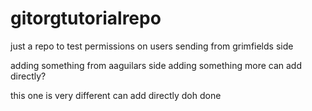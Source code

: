 # gitorgtutorialrepo
just a repo to test permissions on users
sending from grimfields side

adding something from aaguilars side
adding something more
can add directly?


this one is very different
can add directly doh
done

